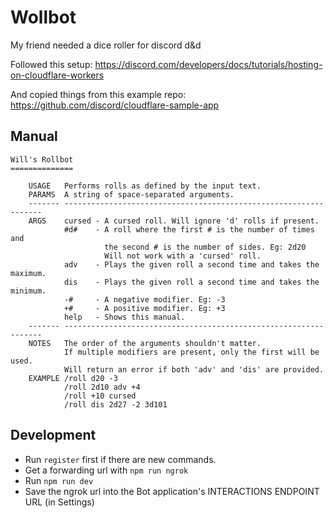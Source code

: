 # Wollbot

My friend needed a dice roller for discord d&d

Followed this setup:
https://discord.com/developers/docs/tutorials/hosting-on-cloudflare-workers

And copied things from this example repo:
https://github.com/discord/cloudflare-sample-app

## Manual

```
Will's Rollbot
==============

    USAGE   Performs rolls as defined by the input text.
    PARAMS  A string of space-separated arguments.
    ------- -----------------------------------------------------------------
    ARGS    cursed - A cursed roll. Will ignore 'd' rolls if present.
            #d#    - A roll where the first # is the number of times and
                     the second # is the number of sides. Eg: 2d20
                     Will not work with a 'cursed' roll.
            adv    - Plays the given roll a second time and takes the maximum.
            dis    - Plays the given roll a second time and takes the minimum.
            -#     - A negative modifier. Eg: -3
            +#     - A positive modifier. Eg: +3
            help   - Shows this manual.
    ------- -----------------------------------------------------------------
    NOTES   The order of the arguments shouldn't matter.
            If multiple modifiers are present, only the first will be used.
            Will return an error if both 'adv' and 'dis' are provided.
    EXAMPLE /roll d20 -3
            /roll 2d10 adv +4
            /roll +10 cursed
            /roll dis 2d27 -2 3d101
```

## Development

- Run `register` first if there are new commands.
- Get a forwarding url with `npm run ngrok`
- Run `npm run dev`
- Save the ngrok url into the Bot application's INTERACTIONS ENDPOINT URL (in Settings)
